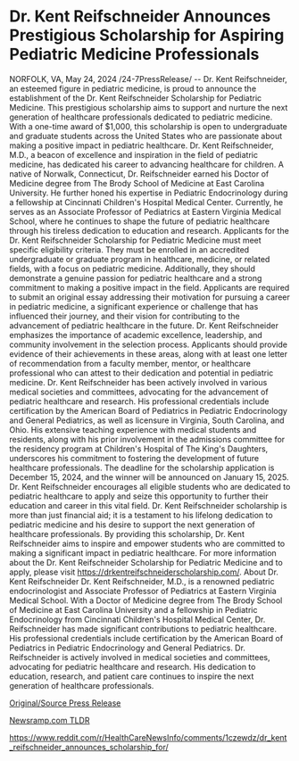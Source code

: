 # Dr. Kent Reifschneider Announces Prestigious Scholarship for Aspiring Pediatric Medicine Professionals

NORFOLK, VA, May 24, 2024 /24-7PressRelease/ -- Dr. Kent Reifschneider, an esteemed figure in pediatric medicine, is proud to announce the establishment of the Dr. Kent Reifschneider Scholarship for Pediatric Medicine. This prestigious scholarship aims to support and nurture the next generation of healthcare professionals dedicated to pediatric medicine. With a one-time award of $1,000, this scholarship is open to undergraduate and graduate students across the United States who are passionate about making a positive impact in pediatric healthcare.  Dr. Kent Reifschneider, M.D., a beacon of excellence and inspiration in the field of pediatric medicine, has dedicated his career to advancing healthcare for children. A native of Norwalk, Connecticut, Dr. Reifschneider earned his Doctor of Medicine degree from The Brody School of Medicine at East Carolina University. He further honed his expertise in Pediatric Endocrinology during a fellowship at Cincinnati Children's Hospital Medical Center. Currently, he serves as an Associate Professor of Pediatrics at Eastern Virginia Medical School, where he continues to shape the future of pediatric healthcare through his tireless dedication to education and research.  Applicants for the Dr. Kent Reifschneider Scholarship for Pediatric Medicine must meet specific eligibility criteria. They must be enrolled in an accredited undergraduate or graduate program in healthcare, medicine, or related fields, with a focus on pediatric medicine. Additionally, they should demonstrate a genuine passion for pediatric healthcare and a strong commitment to making a positive impact in the field. Applicants are required to submit an original essay addressing their motivation for pursuing a career in pediatric medicine, a significant experience or challenge that has influenced their journey, and their vision for contributing to the advancement of pediatric healthcare in the future.  Dr. Kent Reifschneider emphasizes the importance of academic excellence, leadership, and community involvement in the selection process. Applicants should provide evidence of their achievements in these areas, along with at least one letter of recommendation from a faculty member, mentor, or healthcare professional who can attest to their dedication and potential in pediatric medicine.  Dr. Kent Reifschneider has been actively involved in various medical societies and committees, advocating for the advancement of pediatric healthcare and research. His professional credentials include certification by the American Board of Pediatrics in Pediatric Endocrinology and General Pediatrics, as well as licensure in Virginia, South Carolina, and Ohio. His extensive teaching experience with medical students and residents, along with his prior involvement in the admissions committee for the residency program at Children's Hospital of The King's Daughters, underscores his commitment to fostering the development of future healthcare professionals.  The deadline for the scholarship application is December 15, 2024, and the winner will be announced on January 15, 2025. Dr. Kent Reifschneider encourages all eligible students who are dedicated to pediatric healthcare to apply and seize this opportunity to further their education and career in this vital field.  Dr. Kent Reifschneider scholarship is more than just financial aid; it is a testament to his lifelong dedication to pediatric medicine and his desire to support the next generation of healthcare professionals. By providing this scholarship, Dr. Kent Reifschneider aims to inspire and empower students who are committed to making a significant impact in pediatric healthcare.  For more information about the Dr. Kent Reifschneider Scholarship for Pediatric Medicine and to apply, please visit https://drkentreifschneiderscholarship.com/.  About Dr. Kent Reifschneider Dr. Kent Reifschneider, M.D., is a renowned pediatric endocrinologist and Associate Professor of Pediatrics at Eastern Virginia Medical School. With a Doctor of Medicine degree from The Brody School of Medicine at East Carolina University and a fellowship in Pediatric Endocrinology from Cincinnati Children's Hospital Medical Center, Dr. Reifschneider has made significant contributions to pediatric healthcare. His professional credentials include certification by the American Board of Pediatrics in Pediatric Endocrinology and General Pediatrics. Dr. Reifschneider is actively involved in medical societies and committees, advocating for pediatric healthcare and research. His dedication to education, research, and patient care continues to inspire the next generation of healthcare professionals. 

[Original/Source Press Release](https://www.24-7pressrelease.com/press-release/511161/dr-kent-reifschneider-announces-prestigious-scholarship-for-aspiring-pediatric-medicine-professionals)
                    

[Newsramp.com TLDR](None) 

https://www.reddit.com/r/HealthCareNewsInfo/comments/1czewdz/dr_kent_reifschneider_announces_scholarship_for/